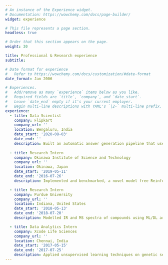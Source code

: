 ```yaml
---
# An instance of the Experience widget.
# Documentation: https://wowchemy.com/docs/page-builder/
widget: experience

# This file represents a page section.
headless: true

# Order that this section appears on the page.
weight: 30

title: Professional & Research experience
subtitle:

# Date format for experience
#   Refer to https://wowchemy.com/docs/customization/#date-format
date_format: Jan 2006

# Experiences.
#   Add/remove as many `experience` items below as you like.
#   Required fields are `title`, `company`, and `date_start`.
#   Leave `date_end` empty if it's your current employer.
#   Begin multi-line descriptions with YAML's `|2-` multi-line prefix.
experience:
  - title: Data Scientist
    company: Flipkart
    company_url: ''
    location: Bengaluru, India
    date_start: '2020-08-03'
    date_end: ''
    description: Built an automatic answer generation pipeline that uses relevant information from multiple data sources of a product. Modelling a vertical agnostic review extraction system for different aspect categories of a product.
        
  - title: Research Intern
    company: Okinawa Institute of Science and Technology
    company_url: ''
    location: Okinawa, Japan
    date_start: '2019-05-11'
    date_end: '2016-07-26'
    description: Implemented and benchmarked, a novel model free Reinforcement Learning algorithm that outperforms the existing state of the art methods in sample efficiency.

  - title: Research Intern
    company: Purdue University
    company_url: ''
    location: Indiana, United States
    date_start: '2018-05-13'
    date_end: '2018-07-20'
    description: Modelled IR and MS spectra of compounds using ML/DL architectures to predict their chemical properties and visualized the learnt information.

  - title: Data Analytics Intern
    company: Xcode Life Sciences
    company_url: ''
    location: Chennai, India
    date_start: '2017-05-15'
    date_end: '2017-07-25'
    description: Applied unsupervised learning techniques on genetic sequence to predict a person’s ancestry and worked on trait prediction on gene data to understand about genetic predisposition to certain conditions.
---
```

